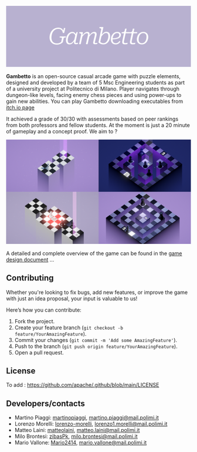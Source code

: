 ![](Images/BannerCropped.png)

**Gambetto** is an open-source casual arcade game with puzzle elements, designed and developed by a team of 5 Msc Engineering students as part of a university project at Politecnico di Milano. 
Player navigates through dungeon-like levels, facing enemy chess pieces and using power-ups to gain new abilities. You can play Gambetto downloading executables from [itch.io page](https://polimi-game-collective.itch.io/gambetto) 

It achieved a grade of 30/30 with assessments based on peer rankings from both professors and fellow students. At the moment is just a 20 minute of gameplay and a concept proof. 
We aim to ? 

![](Images/4screenshots.png)

A detailed and complete overview of the game can be found in the [game design document](game%20design%20document.md) ... 

## Contributing

Whether you're looking to fix bugs, add new features, or improve the game with just an idea proposal, your input is valuable to us!

Here’s how you can contribute:
1. Fork the project.
2. Create your feature branch (`git checkout -b feature/YourAmazingFeature`).
3. Commit your changes (`git commit -m 'Add some AmazingFeature'`).
4. Push to the branch (`git push origin feature/YourAmazingFeature`).
5. Open a pull request.

## License

To add : https://github.com/apache/.github/blob/main/LICENSE

## Developers/contacts

- Martino Piaggi: [martinopiaggi](https://github.com/martinopiaggi), martino.piaggi@mail.polimi.it
- Lorenzo Morelli: [lorenzo-morelli](https://github.com/lorenzo-morelli), lorenzo1.morelli@mail.polimi.it
- Matteo Laini: [matteolaini](https://github.com/matteolaini), matteo.laini@mail.polimi.it
- Milo Brontesi: [zibasPk](https://github.com/zibasPk), milo.brontesi@mail.polimi.it
- Mario Vallone: [Mario2414](https://github.com/Mario2414), mario.vallone@mail.polimi.it

